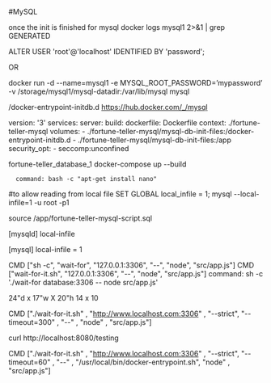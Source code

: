 #MySQL


once the init is finished for mysql
docker logs mysql1 2>&1 | grep GENERATED

ALTER USER 'root'@'localhost' IDENTIFIED BY 'password';

OR

docker run -d --name=mysql1 -e MYSQL_ROOT_PASSWORD=’mypassword’ -v /storage/mysql1/mysql-datadir:/var/lib/mysql mysql


/docker-entrypoint-initdb.d
https://hub.docker.com/_/mysql

version: '3'
services:
    server:
        build:
            dockerfile: Dockerfile
            context: ./fortune-teller-mysql
        volumes:
            - ./fortune-teller-mysql/mysql-db-init-files:/docker-entrypoint-initdb.d
             - ./fortune-teller-mysql/mysql-db-init-files:/app
        security_opt:
        	- seccomp:unconfined



fortune-teller_database_1
docker-compose up --build

      command: bash -c "apt-get install nano"

#to allow reading from local file
SET GLOBAL local_infile = 1;
mysql --local-infile=1 -u root -p1

source /app/fortune-teller-mysql-script.sql

[mysqld]
local-infile 

[mysql]
local-infile = 1

CMD ["sh -c", "wait-for", "127.0.0.1:3306", "--", "node", "src/app.js"]
CMD ["wait-for-it.sh", "127.0.0.1:3306", "--", "node", "src/app.js"]
command: sh -c './wait-for database:3306 -- node src/app.js'

24"d x 17"w X 20"h
14 x 10

CMD ["./wait-for-it.sh" , "http://www.localhost.com:3306" , "--strict", "--timeout=300" , "--" , "node" , "src/app.js"]

curl http://localhost:8080/testing

CMD ["./wait-for-it.sh" , "http://www.localhost.com:3306" , "--strict", "--timeout=60" , "--" , "/usr/local/bin/docker-entrypoint.sh", "node" , "src/app.js"]
